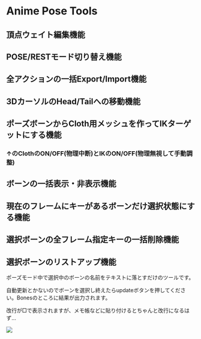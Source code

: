 # Anime Pose Tools

## 頂点ウェイト編集機能

## POSE/RESTモード切り替え機能

## 全アクションの一括Export/Import機能

## 3DカーソルのHead/Tailへの移動機能

## ポーズボーンからCloth用メッシュを作ってIKターゲットにする機能
### ↑のClothのON/OFF(物理中断)とIKのON/OFF(物理無視して手動調整)

## ボーンの一括表示・非表示機能

## 現在のフレームにキーがあるボーンだけ選択状態にする機能

## 選択ボーンの全フレーム指定キーの一括削除機能

## 選択ボーンのリストアップ機能


ポーズモード中で選択中のボーンの名前をテキストに落とすだけのツールです。

自動更新とかないのでボーンを選択し終えたらupdateボタンを押してください。Bonesのところに結果が出力されます。

改行が□で表示されますが、メモ帳などに貼り付けるとちゃんと改行になるはず…

<img src="https://github.com/oja-bitterlife/AnimePoseTools/blob/main/screenshot/selected_bone_list.png">


